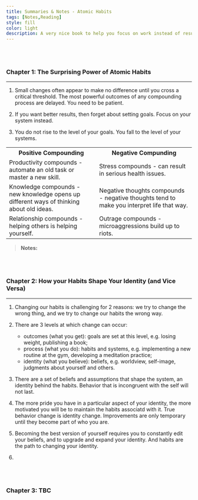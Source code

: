 ```yaml
---
title: Summaries & Notes - Atomic Habits
tags: [Notes,Reading]
style: fill
color: light
description: A very nice book to help you focus on work instead of results, process instead of goals.
---
```


<p>
<br>
<br>
</p>

### Chapter 1: The Surprising Power of Atomic Habits

--------

1. Small changes often appear to make no difference until you cross a critical threshold. The most powerful outcomes of any compounding process are delayed. You need to be patient.

2. If you want better results, then forget about setting goals. Focus on your system instead.

3. You do not rise to the level of your goals. You fall to the level of your systems.

<table>
  <tr>
    <th>Positive Compounding </th>
    <th>Negative Compunding</th>
  </tr>
  <tr>
    <td>Productivity compounds - automate an old task or master a new skill. </td>
    <td>Stress compounds - can result in serious health issues. </td>
  </tr>
  <tr>
    <td>Knowledge compounds - new knowledge opens up different ways of thinking about old ideas. </td>
    <td>Negative thoughts compounds - negative thoughts tend to make you interpret life that way.</td>
  </tr>
  <tr>
    <td>Relationship compounds - helping others is helping yourself.</td>
    <td>Outrage compounds - microaggressions build up to riots.</td>
  </tr>
</table>
    
> **Notes:**
> 

<p>
<br>
<br>
</p>

### Chapter 2: How your Habits Shape Your Identity (and Vice Versa)

---------

1. Changing our habits is challenging for 2 reasons: we try to change the wrong thing, and we try to change our habits the wrong way.

2. There are 3 levels at which change can occur: 
    - outcomes (what you get): goals are set at this level, e.g. losing weight, publishing a book;
    - process (what you do): habits and systems, e.g. implementing a new routine at the gym, developing a meditation practice;
    - identity (what you believe): beliefs, e.g. worldview, self-image, judgments about yourself and others.  <br>

3. There are a set of beliefs and assumptions that shape the system, an identity behind the habits. Behavior that is incongruent with the self will not last.

4. The more pride you have in a particular aspect of your identity, the more motivated you will be to maintain the habits associatd with it. True behavior change is identity change. Improvements are only temporary until they become part of who you are.

5. Becoming the best version of yourself requires you to constantly edit your beliefs, and to upgrade and expand your identity. And habits are the path to changing your identity.

6. 

<p>
<br>
<br>
</p>

### Chapter 3: TBC
